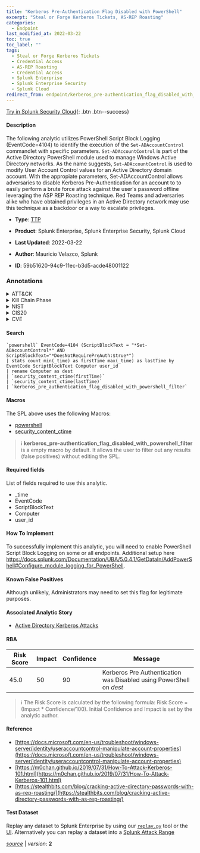 ```yaml
---
title: "Kerberos Pre-Authentication Flag Disabled with PowerShell"
excerpt: "Steal or Forge Kerberos Tickets, AS-REP Roasting"
categories:
  - Endpoint
last_modified_at: 2022-03-22
toc: true
toc_label: ""
tags:
  - Steal or Forge Kerberos Tickets
  - Credential Access
  - AS-REP Roasting
  - Credential Access
  - Splunk Enterprise
  - Splunk Enterprise Security
  - Splunk Cloud
redirect_from: endpoint/kerberos_pre-authentication_flag_disabled_with_powershell/
---
```




[Try in Splunk Security Cloud](https://www.splunk.com/en_us/cyber-security.html){: .btn .btn--success}

#### Description

The following analytic utilizes PowerShell Script Block Logging (EventCode=4104) to identify the execution of the `Set-ADAccountControl` commandlet with specific parameters. `Set-ADAccountControl` is part of the Active Directory PowerShell module used to manage Windows Active Directory networks. As the name suggests, `Set-ADAccountControl` is used to modify User Account Control values for an Active Directory domain account. With the appropiate parameters, Set-ADAccountControl allows adversaries to disable Kerberos Pre-Authentication for an account to to easily perform a brute force attack against the user&#39;s password offline leveraging the ASP REP Roasting technique. Red Teams and adversaries alike who have obtained privileges in an Active Directory network may use this technique as a backdoor or a way to escalate privileges.

- **Type**: [TTP](https://github.com/splunk/security_content/wiki/Detection-Analytic-Types)
- **Product**: Splunk Enterprise, Splunk Enterprise Security, Splunk Cloud

- **Last Updated**: 2022-03-22
- **Author**: Mauricio Velazco, Splunk
- **ID**: 59b51620-94c9-11ec-b3d5-acde48001122

### Annotations
<details>
  <summary>ATT&CK</summary>

<div markdown="1">

#### [ATT&CK](https://attack.mitre.org/)

| ID          | Technique   | Tactic         |
| ----------- | ----------- |--------------- |
| [T1558](https://attack.mitre.org/techniques/T1558/) | Steal or Forge Kerberos Tickets | Credential Access |

| [T1558.004](https://attack.mitre.org/techniques/T1558/004/) | AS-REP Roasting | Credential Access |

</div>
</details>


<details>
  <summary>Kill Chain Phase</summary>

<div markdown="1">

* Exploitation


</div>
</details>


<details>
  <summary>NIST</summary>

<div markdown="1">

* DE.CM



</div>
</details>

<details>
  <summary>CIS20</summary>

<div markdown="1">

* CIS 10



</div>
</details>

<details>
  <summary>CVE</summary>

<div markdown="1">


</div>
</details>


#### Search

```
`powershell` EventCode=4104 (ScriptBlockText = "*Set-ADAccountControl*" AND ScriptBlockText="*DoesNotRequirePreAuth:$true*") 
| stats count min(_time) as firstTime max(_time) as lastTime by EventCode ScriptBlockText Computer user_id 
| rename Computer as dest 
| `security_content_ctime(firstTime)` 
| `security_content_ctime(lastTime)` 
| `kerberos_pre_authentication_flag_disabled_with_powershell_filter`
```

#### Macros
The SPL above uses the following Macros:
* [powershell](https://github.com/splunk/security_content/blob/develop/macros/powershell.yml)
* [security_content_ctime](https://github.com/splunk/security_content/blob/develop/macros/security_content_ctime.yml)

> :information_source:
> **kerberos_pre-authentication_flag_disabled_with_powershell_filter** is a empty macro by default. It allows the user to filter out any results (false positives) without editing the SPL.



#### Required fields
List of fields required to use this analytic.
* _time
* EventCode
* ScriptBlockText
* Computer
* user_id



#### How To Implement
To successfully implement this analytic, you will need to enable PowerShell Script Block Logging on some or all endpoints. Additional setup here https://docs.splunk.com/Documentation/UBA/5.0.4.1/GetDataIn/AddPowerShell#Configure_module_logging_for_PowerShell.
#### Known False Positives
Although unlikely, Administrators may need to set this flag for legitimate purposes.

#### Associated Analytic Story
* [Active Directory Kerberos Attacks](/stories/active_directory_kerberos_attacks)




#### RBA

| Risk Score  | Impact      | Confidence   | Message      |
| ----------- | ----------- |--------------|--------------|
| 45.0 | 50 | 90 | Kerberos Pre Authentication was Disabled using PowerShell on $dest$ |


> :information_source:
> The Risk Score is calculated by the following formula: Risk Score = (Impact * Confidence/100). Initial Confidence and Impact is set by the analytic author.


#### Reference

* [https://docs.microsoft.com/en-us/troubleshoot/windows-server/identity/useraccountcontrol-manipulate-account-properties](https://docs.microsoft.com/en-us/troubleshoot/windows-server/identity/useraccountcontrol-manipulate-account-properties)
* [https://m0chan.github.io/2019/07/31/How-To-Attack-Kerberos-101.html](https://m0chan.github.io/2019/07/31/How-To-Attack-Kerberos-101.html)
* [https://stealthbits.com/blog/cracking-active-directory-passwords-with-as-rep-roasting/](https://stealthbits.com/blog/cracking-active-directory-passwords-with-as-rep-roasting/)



#### Test Dataset
Replay any dataset to Splunk Enterprise by using our [`replay.py`](https://github.com/splunk/attack_data#using-replaypy) tool or the [UI](https://github.com/splunk/attack_data#using-ui).
Alternatively you can replay a dataset into a [Splunk Attack Range](https://github.com/splunk/attack_range#replay-dumps-into-attack-range-splunk-server)




[*source*](https://github.com/splunk/security_content/tree/develop/detections/endpoint/kerberos_pre-authentication_flag_disabled_with_powershell.yml) \| *version*: **2**